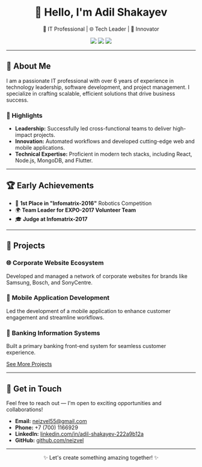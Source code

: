 <div align="center">
  <h1>👋 Hello, I'm Adil Shakayev</h1>
  <p>🌟 IT Professional | 🌐 Tech Leader | 🚀 Innovator</p>
  <p>
    <a href="mailto:neizvel55@gmail.com"><img src="https://img.shields.io/badge/-Email-red?style=flat-square&logo=gmail&logoColor=white"></a>
    <a href="https://linkedin.com/in/adil-shakayev-222a9b12a/"><img src="https://img.shields.io/badge/-LinkedIn-blue?style=flat-square&logo=linkedin&logoColor=white"></a>
    <a href="https://github.com/neizvel"><img src="https://img.shields.io/badge/-GitHub-black?style=flat-square&logo=github&logoColor=white"></a>
  </p>
</div>

---

## 🌟 About Me

I am a passionate IT professional with over 6 years of experience in technology leadership, software development, and project management. I specialize in crafting scalable, efficient solutions that drive business success.

### 🚀 Highlights
- **Leadership:** Successfully led cross-functional teams to deliver high-impact projects.
- **Innovation:** Automated workflows and developed cutting-edge web and mobile applications.
- **Technical Expertise:** Proficient in modern tech stacks, including React, Node.js, MongoDB, and Flutter.

---

## 🏆 Early Achievements

- 🥇 **1st Place in "Infomatrix-2016"** Robotics Competition  
- 🌍 **Team Leader for EXPO-2017 Volunteer Team**  
- 🎓 **Judge at Infomatrix-2017**

---

## 💼 Projects

### 🌐 **Corporate Website Ecosystem**
Developed and managed a network of corporate websites for brands like Samsung, Bosch, and SonyCentre.

### 📱 **Mobile Application Development**
Led the development of a mobile application to enhance customer engagement and streamline workflows.

### 🏦 **Banking Information Systems**
Built a primary banking front-end system for seamless customer experience.

[See More Projects](https://github.com/neizvel)

---

## 💬 Get in Touch

Feel free to reach out — I'm open to exciting opportunities and collaborations!  

- **Email:** [neizvel55@gmail.com](mailto:neizvel55@gmail.com)  
- **Phone:** +7 (700) 1166929  
- **LinkedIn:** [linkedin.com/in/adil-shakayev-222a9b12a](https://linkedin.com/in/adil-shakayev-222a9b12a)  
- **GitHub:** [github.com/neizvel](https://github.com/neizvel)

---

<div align="center">
  <p>✨ Let's create something amazing together! ✨</p>
</div>
